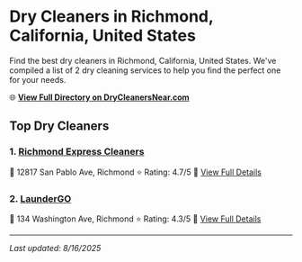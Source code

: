 # Dry Cleaners in Richmond, California, United States

Find the best dry cleaners in Richmond, California, United States. We've compiled a list of 2 dry cleaning services to help you find the perfect one for your needs.

🌐 **[View Full Directory on DryCleanersNear.com](https://drycleanersnear.com/city/US/California/Richmond)**

## Top Dry Cleaners

### 1. [Richmond Express Cleaners](https://drycleanersnear.com/dryCleaner/689d43ad756b71cad101f2da/richmond-express-cleaners)
📍 12817 San Pablo Ave, Richmond
⭐ Rating: 4.7/5
🔗 [View Full Details](https://drycleanersnear.com/dryCleaner/689d43ad756b71cad101f2da/richmond-express-cleaners)

### 2. [LaunderGO](https://drycleanersnear.com/dryCleaner/689d4338756b71cad101ee95/laundergo)
📍 134 Washington Ave, Richmond
⭐ Rating: 4.3/5
🔗 [View Full Details](https://drycleanersnear.com/dryCleaner/689d4338756b71cad101ee95/laundergo)


---

*Last updated: 8/16/2025*
